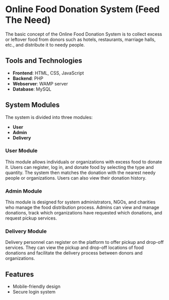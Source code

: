 
# Online Food Donation System (Feed The Need)

<p>The basic concept of the Online Food Donation System is to collect excess or leftover food from donors such as hotels, restaurants, marriage halls, etc., and distribute it to needy people.</p>

## Tools and Technologies
- **Frontend**: HTML, CSS, JavaScript
- **Backend**: PHP
- **Webserver**: WAMP server
- **Database**: MySQL

## System Modules
The system is divided into three modules:
- **User**
- **Admin**
- **Delivery**

### User Module
This module allows individuals or organizations with excess food to donate it. Users can register, log in, and donate food by selecting the type and quantity. The system then matches the donation with the nearest needy people or organizations. Users can also view their donation history.

### Admin Module
This module is designed for system administrators, NGOs, and charities who manage the food distribution process. Admins can view and manage donations, track which organizations have requested which donations, and request pickup services.

### Delivery Module
Delivery personnel can register on the platform to offer pickup and drop-off services. They can view the pickup and drop-off locations of food donations and facilitate the delivery process between donors and organizations.

## Features
- Mobile-friendly design
- Secure login system


